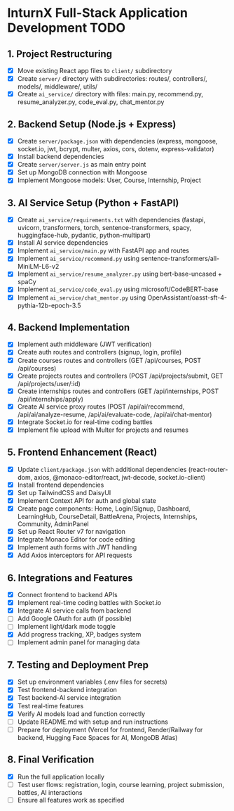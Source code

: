 # InturnX Full-Stack Application Development TODO

## 1. Project Restructuring
- [x] Move existing React app files to `client/` subdirectory
- [x] Create `server/` directory with subdirectories: routes/, controllers/, models/, middleware/, utils/
- [x] Create `ai_service/` directory with files: main.py, recommend.py, resume_analyzer.py, code_eval.py, chat_mentor.py

## 2. Backend Setup (Node.js + Express)
- [x] Create `server/package.json` with dependencies (express, mongoose, socket.io, jwt, bcrypt, multer, axios, cors, dotenv, express-validator)
- [x] Install backend dependencies
- [x] Create `server/server.js` as main entry point
- [x] Set up MongoDB connection with Mongoose
- [x] Implement Mongoose models: User, Course, Internship, Project

## 3. AI Service Setup (Python + FastAPI)
- [x] Create `ai_service/requirements.txt` with dependencies (fastapi, uvicorn, transformers, torch, sentence-transformers, spacy, huggingface-hub, pydantic, python-multipart)
- [x] Install AI service dependencies
- [x] Implement `ai_service/main.py` with FastAPI app and routes
- [x] Implement `ai_service/recommend.py` using sentence-transformers/all-MiniLM-L6-v2
- [x] Implement `ai_service/resume_analyzer.py` using bert-base-uncased + spaCy
- [x] Implement `ai_service/code_eval.py` using microsoft/CodeBERT-base
- [x] Implement `ai_service/chat_mentor.py` using OpenAssistant/oasst-sft-4-pythia-12b-epoch-3.5

## 4. Backend Implementation
- [x] Implement auth middleware (JWT verification)
- [x] Create auth routes and controllers (signup, login, profile)
- [x] Create courses routes and controllers (GET /api/courses, POST /api/courses)
- [x] Create projects routes and controllers (POST /api/projects/submit, GET /api/projects/user/:id)
- [x] Create internships routes and controllers (GET /api/internships, POST /api/internships/apply)
- [x] Create AI service proxy routes (POST /api/ai/recommend, /api/ai/analyze-resume, /api/ai/evaluate-code, /api/ai/chat-mentor)
- [x] Integrate Socket.io for real-time coding battles
- [x] Implement file upload with Multer for projects and resumes

## 5. Frontend Enhancement (React)
- [x] Update `client/package.json` with additional dependencies (react-router-dom, axios, @monaco-editor/react, jwt-decode, socket.io-client)
- [x] Install frontend dependencies
- [x] Set up TailwindCSS and DaisyUI
- [x] Implement Context API for auth and global state
- [x] Create page components: Home, Login/Signup, Dashboard, LearningHub, CourseDetail, BattleArena, Projects, Internships, Community, AdminPanel
- [x] Set up React Router v7 for navigation
- [x] Integrate Monaco Editor for code editing
- [x] Implement auth forms with JWT handling
- [x] Add Axios interceptors for API requests

## 6. Integrations and Features
- [x] Connect frontend to backend APIs
- [x] Implement real-time coding battles with Socket.io
- [x] Integrate AI service calls from backend
- [ ] Add Google OAuth for auth (if possible)
- [ ] Implement light/dark mode toggle
- [x] Add progress tracking, XP, badges system
- [ ] Implement admin panel for managing data

## 7. Testing and Deployment Prep
- [x] Set up environment variables (.env files for secrets)
- [x] Test frontend-backend integration
- [x] Test backend-AI service integration
- [x] Test real-time features
- [x] Verify AI models load and function correctly
- [ ] Update README.md with setup and run instructions
- [ ] Prepare for deployment (Vercel for frontend, Render/Railway for backend, Hugging Face Spaces for AI, MongoDB Atlas)

## 8. Final Verification
- [x] Run the full application locally
- [ ] Test user flows: registration, login, course learning, project submission, battles, AI interactions
- [ ] Ensure all features work as specified
